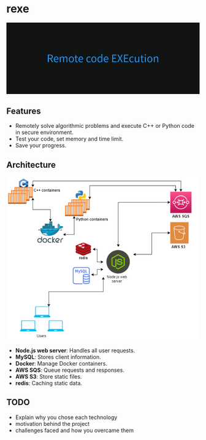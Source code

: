 # rexe

![banner](./assets/banner.png)

## Features

- Remotely solve algorithmic problems and execute C++ or Python code in secure environment.
- Test your code, set memory and time limit.
- Save your progress.

## Architecture

<p align="center"><img src="https://github.com/vi88i/rexe/blob/main/assets/rexe.png" alt="rexe"></p>

- <b>Node.js web server</b>: Handles all user requests.
- <b>MySQL</b>: Stores client information.
- <b>Docker</b>: Manage Docker containers.
- <b>AWS SQS</b>: Queue requests and responses.
- <b>AWS S3</b>: Store static files.
- <b>redis</b>: Caching static data.

## TODO

- Explain why you chose each technology
- motivation behind the project
- challenges faced and how you overcame them